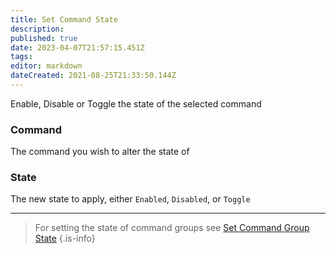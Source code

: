 ```yaml
---
title: Set Command State
description: 
published: true
date: 2023-04-07T21:57:15.451Z
tags: 
editor: markdown
dateCreated: 2021-08-25T21:33:50.144Z
---
```


Enable, Disable or Toggle the state of the selected command

### Command
The command you wish to alter the state of

### State
The new state to apply, either `Enabled`, `Disabled`, or `Toggle`

---

> For setting the state of command groups see [Set Command Group State](/Sub-Actions/Commands/Set-Command-Group-State)
{.is-info}